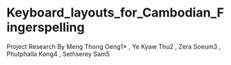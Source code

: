 # Keyboard_layouts_for_Cambodian_Fingerspelling
Project Research By Meng Thong Oeng1* , Ye Kyaw Thu2 , Zera Soeum3 , Phutphalla Kong4 , Sethserey Sam5

